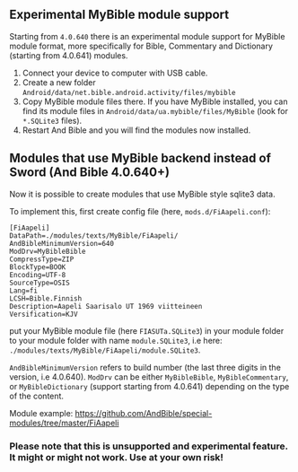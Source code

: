 ## Experimental MyBible module support

Starting from `4.0.640` there is an experimental module support for MyBible module format, more specifically for Bible, Commentary and Dictionary (starting from 4.0.641) modules.

1. Connect your device to computer with USB cable. 
2. Create a new folder `Android/data/net.bible.android.activity/files/mybible` 
3. Copy MyBible module files there. If you have MyBible installed, you can find its module files in `Android/data/ua.mybible/files/MyBible` (look for `*.SQLite3` files).
4. Restart And Bible and you will find the modules now installed.


## Modules that use MyBible backend instead of Sword (And Bible 4.0.640+)

Now it is possible to create modules that use MyBible style sqlite3 data.

To implement this, first create config file (here, `mods.d/FiAapeli.conf`):

```
[FiAapeli]
DataPath=./modules/texts/MyBible/FiAapeli/
AndBibleMinimumVersion=640
ModDrv=MyBibleBible
CompressType=ZIP
BlockType=BOOK
Encoding=UTF-8
SourceType=OSIS
Lang=fi
LCSH=Bible.Finnish
Description=Aapeli Saarisalo UT 1969 viitteineen
Versification=KJV
```

put your MyBible module file (here `FIASUTa.SQLite3`) in your module folder to your module folder
with name `module.SQLite3`, i.e here: `./modules/texts/MyBible/FiAapeli/module.SQLite3`.

`AndBibleMinimumVersion` refers to build number (the last three digits in the version, i.e 4.0.640).
`ModDrv` can be either `MyBibleBible`, `MyBibleCommentary`, or `MyBibleDictionary` (support starting from 4.0.641) depending on the type of the content.

Module example: https://github.com/AndBible/special-modules/tree/master/FiAapeli

### Please note that this is unsupported and experimental feature. It might or might not work. Use at your own risk!